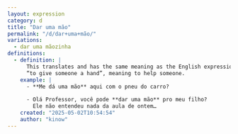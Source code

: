 ```yaml
---
layout: expression
category: d
title: "Dar uma mão"
permalink: "/d/dar+uma+mão/"
variations:
  - dar uma mãozinha
definitions:
  - definition: |
      This translates and has the same meaning as the English expression
      “to give someone a hand”, meaning to help someone.
    example: |
      - **Me dá uma mão** aqui com o pneu do carro?
      
      - Olá Professor, você pode **dar uma mão** pro meu filho?
        Ele não entendeu nada da aula de ontem…
    created: "2025-05-02T10:54:54"
    author: "kinow"
---
```

